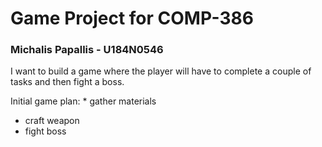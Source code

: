 # Game Project for COMP-386

### Michalis Papallis - U184N0546

I want to build a game where the player will have to complete a couple of tasks and then fight a boss.

Initial game plan: * gather materials
* craft weapon
* fight boss
